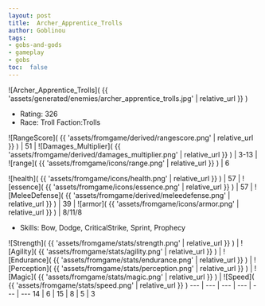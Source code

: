 ```yaml
---
layout: post
title:  Archer_Apprentice_Trolls
author: Goblinou
tags:
- gobs-and-gods
- gameplay
- gobs
toc:  false
---
```


![Archer_Apprentice_Trolls]( {{ 'assets/generated/enemies/archer_apprentice_trolls.jpg' | relative_url }} )
- Rating: 326
- Race: Troll  Faction:Trolls

![RangeScore]( {{ 'assets/fromgame/derived/rangescore.png' | relative_url }} ) | 51 | ![Damages_Multiplier]( {{ 'assets/fromgame/derived/damages_multiplier.png' | relative_url }} ) | 3-13 | ![range]( {{ 'assets/fromgame/icons/range.png' | relative_url }} ) | 6


![health]( {{ 'assets/fromgame/icons/health.png' | relative_url }} ) | 57 | ![essence]( {{ 'assets/fromgame/icons/essence.png' | relative_url }} ) | 57 | ![MeleeDefense]( {{ 'assets/fromgame/derived/meleedefense.png' | relative_url }} ) | 39 | ![armor]( {{ 'assets/fromgame/icons/armor.png' | relative_url }} ) | 8/11/8

* Skills: Bow, Dodge, CriticalStrike, Sprint, Prophecy

![Strength]( {{ 'assets/fromgame/stats/strength.png' | relative_url }} ) | ![Agility]( {{ 'assets/fromgame/stats/agility.png' | relative_url }} ) | ![Endurance]( {{ 'assets/fromgame/stats/endurance.png' | relative_url }} ) | ![Perception]( {{ 'assets/fromgame/stats/perception.png' | relative_url }} ) | ![Magic]( {{ 'assets/fromgame/stats/magic.png' | relative_url }} ) | ![Speed]( {{ 'assets/fromgame/stats/speed.png' | relative_url }} )
--- | --- | --- | --- | --- | ---
14 | 6 | 15 | 8 | 5 | 3
